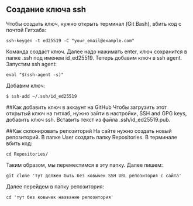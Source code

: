 ## Создание ключа ssh
Чтобы создать ключ, нужно открыть терминал (Git Bash), вбить код с почтой Гитхаба:
```
ssh-keygen -t ed25519 -C "your_email@example.com"
```
Команда создаст ключ. Далее надо нажимать enter, ключ сохранится в папке .ssh под именем id_ed25519. 
Теперь добавим ключ в ssh agent. Запустим ssh agent:
```
eval "$(ssh-agent -s)"
```
Добавим ключ:
```
$ ssh-add ~/.ssh/id_ed25519
```

##Как добавить ключ в аккаунт на GitHub
Чтобы загрузить этот открытый ключ на гитхаб, нужно зайти в настройки, SSH and GPG keys, добавить ключ ssh. Вставить текст из файла .ssh/id_ed25519.pub.

##Как склонировать репозиторий
На сайте нужно создать новый репозиторий.
В папке User создать папку Repositories. В терминале вбить код:
```
cd Repositories/
```
Таким образом, мы переместимся в эту папку. Далее пишем:
```
git clone 'тут должен быть без ковычек SSH URL репозитория с сайта'
```
Далее перейдем в папку репозитория:
```
cd 'тут без ковычек название репозитория'
```
